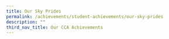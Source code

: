 ```yaml
---
title: Our Sky Prides
permalink: /achievements/student-achievements/our-sky-prides
description: ""
third_nav_title: Our CCA Achievements
---
```

